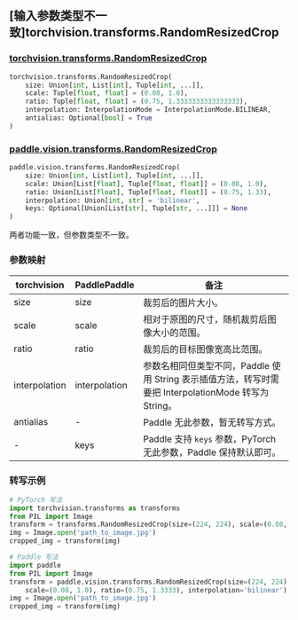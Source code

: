 ## [输入参数类型不一致]torchvision.transforms.RandomResizedCrop

### [torchvision.transforms.RandomResizedCrop](https://pytorch.org/vision/main/generated/torchvision.transforms.RandomResizedCrop.html)

```python
torchvision.transforms.RandomResizedCrop(
    size: Union[int, List[int], Tuple[int, ...]],
    scale: Tuple[float, float] = (0.08, 1.0),
    ratio: Tuple[float, float] = (0.75, 1.3333333333333333),
    interpolation: InterpolationMode = InterpolationMode.BILINEAR,
    antialias: Optional[bool] = True
)
```

### [paddle.vision.transforms.RandomResizedCrop](https://www.paddlepaddle.org.cn/documentation/docs/zh/develop/api/paddle/vision/transforms/RandomResizedCrop_cn.html)

```python
paddle.vision.transforms.RandomResizedCrop(
    size: Union[int, List[int], Tuple[int, ...]],
    scale: Union[List[float], Tuple[float, float]] = (0.08, 1.0),
    ratio: Union[List[float], Tuple[float, float]] = (0.75, 1.33),
    interpolation: Union[int, str] = 'bilinear',
    keys: Optional[Union[List[str], Tuple[str, ...]]] = None
)
```

两者功能一致，但参数类型不一致。

### 参数映射

| torchvision | PaddlePaddle | 备注                                                         |
| ------------------------------------------ | ------------------------------------------- | ------------------------------------------------------------ |
| size                      | size                  | 裁剪后的图片大小。                                           |
| scale                      | scale                         | 相对于原图的尺寸，随机裁剪后图像大小的范围。                |
| ratio                      | ratio                         | 裁剪后的目标图像宽高比范围。                                 |
| interpolation           | interpolation                   | 参数名相同但类型不同，Paddle 使用 String 表示插值方法，转写时需要把 InterpolationMode 转写为 String。            |
| antialias                  | -                                           | Paddle 无此参数，暂无转写方式。       |
| -                                          | keys         | Paddle 支持 `keys` 参数，PyTorch 无此参数，Paddle 保持默认即可。              |

### 转写示例

```python
# PyTorch 写法
import torchvision.transforms as transforms
from PIL import Image
transform = transforms.RandomResizedCrop(size=(224, 224), scale=(0.08, 1.0), ratio=(0.75, 1.3333), interpolation=transforms.InterpolationMode.BILINEAR)
img = Image.open('path_to_image.jpg')
cropped_img = transform(img)

# Paddle 写法
import paddle
from PIL import Image
transform = paddle.vision.transforms.RandomResizedCrop(size=(224, 224),
    scale=(0.08, 1.0), ratio=(0.75, 1.3333), interpolation='bilinear')
img = Image.open('path_to_image.jpg')
cropped_img = transform(img)

```
